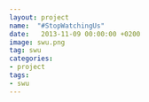 ```yaml
---
layout: project
name:  "#StopWatchingUs"
date:   2013-11-09 00:00:00 +0200
image: swu.png
tag: swu
categories:
- project
tags:
- swu
---
```


